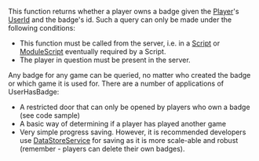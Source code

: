 This function returns whether a player owns a badge given the [Player](https://developer.roblox.com/en-us/api-reference/class/Player)'s [UserId](https://developer.roblox.com/en-us/api-reference/property/Player/UserId) and the badge's id. Such a query can only be made under the following conditions:

*   This function must be called from the server, i.e. in a [Script](https://developer.roblox.com/en-us/api-reference/class/Script) or [ModuleScript](https://developer.roblox.com/en-us/api-reference/class/ModuleScript) eventually required by a Script.
*   The player in question must be present in the server.

Any badge for any game can be queried, no matter who created the badge or which game it is used for. There are a number of applications of UserHasBadge:

*   A restricted door that can only be opened by players who own a badge (see code sample)
*   A basic way of determining if a player has played another game
*   Very simple progress saving. However, it is recommended developers use [DataStoreService](https://developer.roblox.com/en-us/api-reference/class/DataStoreService) for saving as it is more scale-able and robust (remember - players can delete their own badges).